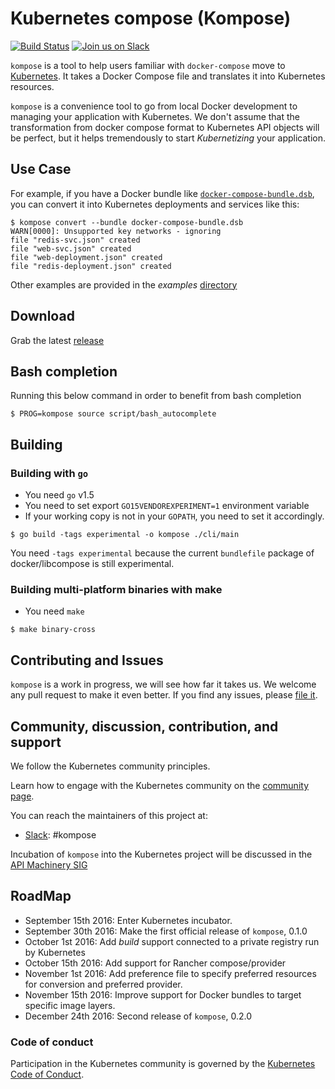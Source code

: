 # Kubernetes compose (Kompose)

[![Build Status](https://travis-ci.org/skippbox/kompose.svg?branch=master)](https://travis-ci.org/skippbox/kompose) [![Join us on Slack](https://s3.eu-central-1.amazonaws.com/ngtuna/join-us-on-slack.png)](https://skippbox.herokuapp.com)

`kompose` is a tool to help users familiar with `docker-compose` move to [Kubernetes](http://kubernetes.io). It takes a Docker Compose file and translates it into Kubernetes resources.

`kompose` is a convenience tool to go from local Docker development to managing your application with Kubernetes. We don't assume that the transformation from docker compose format to Kubernetes API objects will be perfect, but it helps tremendously to start _Kubernetizing_ your application.

## Use Case

For example, if you have a Docker bundle like [`docker-compose-bundle.dsb`](./examples/docker-compose-bundle.dsb), you can convert it into Kubernetes deployments and services like this:

```console
$ kompose convert --bundle docker-compose-bundle.dsb
WARN[0000]: Unsupported key networks - ignoring
file "redis-svc.json" created
file "web-svc.json" created
file "web-deployment.json" created
file "redis-deployment.json" created
```

Other examples are provided in the _examples_ [directory](./examples)

## Download

Grab the latest [release](https://github.com/skippbox/kompose/releases)

## Bash completion
Running this below command in order to benefit from bash completion

```console
$ PROG=kompose source script/bash_autocomplete
```

## Building

### Building with `go`

- You need `go` v1.5
- You need to set export `GO15VENDOREXPERIMENT=1` environment variable
- If your working copy is not in your `GOPATH`, you need to set it
accordingly.

```console
$ go build -tags experimental -o kompose ./cli/main
```

You need `-tags experimental` because the current `bundlefile` package of docker/libcompose is still experimental.

### Building multi-platform binaries with make

- You need `make`

```console
$ make binary-cross
```

## Contributing and Issues

`kompose` is a work in progress, we will see how far it takes us. We welcome any pull request to make it even better.
If you find any issues, please [file it](https://github.com/skippbox/kompose/issues).

## Community, discussion, contribution, and support

We follow the Kubernetes community principles.

Learn how to engage with the Kubernetes community on the [community page](http://kubernetes.io/community/).

You can reach the maintainers of this project at:

- [Slack](https://skippbox.kerokuapp.com): #kompose

Incubation of `kompose` into the Kubernetes project will be discussed in the [API Machinery SIG](https://github.com/kubernetes/community)

## RoadMap

* September 15th 2016: Enter Kubernetes incubator.
* September 30th 2016: Make the first official release of `kompose`, 0.1.0
* October 1st 2016: Add _build_ support connected to a private registry run by Kubernetes
* October 15th 2016: Add support for Rancher compose/provider
* November 1st 2016: Add preference file to specify preferred resources for conversion and preferred provider.
* November 15th 2016: Improve support for Docker bundles to target specific image layers.
* December 24th 2016: Second release of `kompose`, 0.2.0

### Code of conduct

Participation in the Kubernetes community is governed by the [Kubernetes Code of Conduct](code-of-conduct.md).
